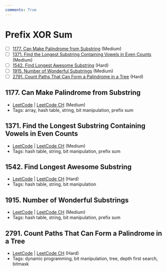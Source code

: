 ```yaml
---
comments: True
---
```


# Prefix XOR Sum

- [ ] [1177. Can Make Palindrome from Substring](https://leetcode.cn/problems/can-make-palindrome-from-substring/) (Medium)
- [ ] [1371. Find the Longest Substring Containing Vowels in Even Counts](https://leetcode.cn/problems/find-the-longest-substring-containing-vowels-in-even-counts/) (Medium)
- [ ] [1542. Find Longest Awesome Substring](https://leetcode.cn/problems/find-longest-awesome-substring/) (Hard)
- [ ] [1915. Number of Wonderful Substrings](https://leetcode.cn/problems/number-of-wonderful-substrings/) (Medium)
- [ ] [2791. Count Paths That Can Form a Palindrome in a Tree](https://leetcode.cn/problems/count-paths-that-can-form-a-palindrome-in-a-tree/) (Hard)

## 1177. Can Make Palindrome from Substring

-   [LeetCode](https://leetcode.com/problems/can-make-palindrome-from-substring/) | [LeetCode CH](https://leetcode.cn/problems/can-make-palindrome-from-substring/) (Medium)
-   Tags: array, hash table, string, bit manipulation, prefix sum

## 1371. Find the Longest Substring Containing Vowels in Even Counts

-   [LeetCode](https://leetcode.com/problems/find-the-longest-substring-containing-vowels-in-even-counts/) | [LeetCode CH](https://leetcode.cn/problems/find-the-longest-substring-containing-vowels-in-even-counts/) (Medium)
-   Tags: hash table, string, bit manipulation, prefix sum

## 1542. Find Longest Awesome Substring

-   [LeetCode](https://leetcode.com/problems/find-longest-awesome-substring/) | [LeetCode CH](https://leetcode.cn/problems/find-longest-awesome-substring/) (Hard)
-   Tags: hash table, string, bit manipulation

## 1915. Number of Wonderful Substrings

-   [LeetCode](https://leetcode.com/problems/number-of-wonderful-substrings/) | [LeetCode CH](https://leetcode.cn/problems/number-of-wonderful-substrings/) (Medium)
-   Tags: hash table, string, bit manipulation, prefix sum

## 2791. Count Paths That Can Form a Palindrome in a Tree

-   [LeetCode](https://leetcode.com/problems/count-paths-that-can-form-a-palindrome-in-a-tree/) | [LeetCode CH](https://leetcode.cn/problems/count-paths-that-can-form-a-palindrome-in-a-tree/) (Hard)
-   Tags: dynamic programming, bit manipulation, tree, depth first search, bitmask
